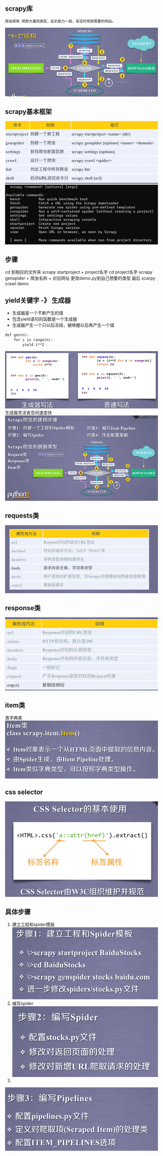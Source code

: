 ## scrapy库
	爬虫框架 爬取大量同类型，反扒能力一般，有定时爬取需要的网站。
![输入图片说明](/imgs/2024-07-14/FlOKGdsmur9IBtXp.png)
## scrapy基本框架
![输入图片说明](/imgs/2024-07-14/GDQH68vcjuvhgwvo.png)
![输入图片说明](/imgs/2024-07-14/pyR4PaoSc19ogOSB.png)


## 步骤
cd 到相应的文件夹
scrapy startproject + project名字
cd project名字
scrapy genspider + 爬虫名称 + 对应网址
更改demo.py到自己想要的类型
最后 scarpy crawl demo


## yield关键字 -》 生成器
- 生成器是一个不断产生的值
- 包含yield语句的函数是一个生成器
- 生成器产生一个只以后冻结，被唤醒以后再产生一个值

```
def gen(n):
	for i in range(n):
		yield i**2
```

![输入图片说明](/imgs/2024-07-14/oYtQ6CZbvGXg7SCs.png)
生成器灵活省空间速度快
![输入图片说明](/imgs/2024-07-14/ktnvG3dqJKeNKbjP.png)

## requests类                                                                                                                                                                                                                                                                                                                                                                                                                                                                                                                                                                                                                                                                                                                                
![输入图片说明](/imgs/2024-07-14/Ka8DZI8SYWD38blx.png)

## response类
![输入图片说明](/imgs/2024-07-14/Qx3E5W7Prk64Bf7t.png)

## item类
类字典类
![输入图片说明](/imgs/2024-07-14/Fm5my0c5pi9Ydeui.png)

## css selector
![输入图片说明](/imgs/2024-07-14/Xdm3DrzEjXaV44xE.png)

## 具体步骤
1. 建立工程和spider模板![输入图片说明](/imgs/2024-07-14/id56BZscC1ydTmnk.png)
2. 编写spider
![输入图片说明](/imgs/2024-07-14/TX99dpm7IOXwEUJx.png)
3.
![输入图片说明](/imgs/2024-07-14/VvWnj9hFmvF0KnJT.png)
<!--stackedit_data:
eyJoaXN0b3J5IjpbMTY2NTQyMTAyMl19
-->